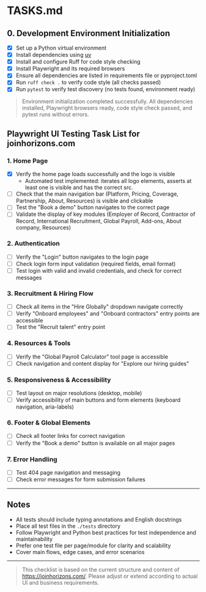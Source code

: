# TASKS.md

## 0. Development Environment Initialization

- [x] Set up a Python virtual environment
- [x] Install dependencies using [uv](https://github.com/astral-sh/uv)
- [x] Install and configure Ruff for code style checking
- [x] Install Playwright and its required browsers
- [x] Ensure all dependencies are listed in requirements file or pyproject.toml
- [x] Run `ruff check .` to verify code style (all checks passed)
- [x] Run `pytest` to verify test discovery (no tests found, environment ready)

> Environment initialization completed successfully. All dependencies installed,
> Playwright browsers ready, code style check passed, and pytest runs without
> errors.

## Playwright UI Testing Task List for joinhorizons.com

### 1. Home Page

- [x] Verify the home page loads successfully and the logo is visible
  - Automated test implemented: iterates all logo elements, asserts at least one is visible and has the correct src.
- [ ] Check that the main navigation bar (Platform, Pricing, Coverage,
      Partnership, About, Resources) is visible and clickable
- [ ] Test the "Book a demo" button navigates to the correct page
- [ ] Validate the display of key modules (Employer of Record, Contractor of
      Record, International Recruitment, Global Payroll, Add-ons, About company,
      Resources)

### 2. Authentication

- [ ] Verify the "Login" button navigates to the login page
- [ ] Check login form input validation (required fields, email format)
- [ ] Test login with valid and invalid credentials, and check for correct
      messages

### 3. Recruitment & Hiring Flow

- [ ] Check all items in the "Hire Globally" dropdown navigate correctly
- [ ] Verify "Onboard employees" and "Onboard contractors" entry points are
      accessible
- [ ] Test the "Recruit talent" entry point

### 4. Resources & Tools

- [ ] Verify the "Global Payroll Calculator" tool page is accessible
- [ ] Check navigation and content display for "Explore our hiring guides"

### 5. Responsiveness & Accessibility

- [ ] Test layout on major resolutions (desktop, mobile)
- [ ] Verify accessibility of main buttons and form elements (keyboard
      navigation, aria-labels)

### 6. Footer & Global Elements

- [ ] Check all footer links for correct navigation
- [ ] Verify the "Book a demo" button is available on all major pages

### 7. Error Handling

- [ ] Test 404 page navigation and messaging
- [ ] Check error messages for form submission failures

---

## Notes

- All tests should include typing annotations and English docstrings
- Place all test files in the `./tests` directory
- Follow Playwright and Python best practices for test independence and
  maintainability
- Prefer one test file per page/module for clarity and scalability
- Cover main flows, edge cases, and error scenarios

---

> This checklist is based on the current structure and content of <https://joinhorizons.com/>. Please adjust or extend according to actual UI and business requirements.
